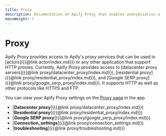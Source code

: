 ```yaml
---
title: Proxy
description: Documentation of Apify Proxy that enables anonymization of access to websites and IP rotation.
menuWeight: 7
---
```


# [](./proxy)Proxy

Apify Proxy provides access to Apify's proxy services that can be used in [actors]({{@link actor/index.md}}) or any other application that support HTTP proxies. Currently, Apify Proxy provides access to [datacenter proxy servers]({{@link proxy/datacenter_proxy/index.md}}), [residential proxy]({{@link proxy/residential_proxy/index.md}}), and [Google SERP proxy]({{@link proxy/google_serp_proxy/index.md}}). It supports HTTP as well as other protocols like HTTPS and FTP.

You can view your Apify Proxy settings on the [Proxy page](https://my.apify.com/proxy) in the app.


*   [**Datacenter proxy**]({{@link proxy/datacenter_proxy/index.md}})
*   [**Residential proxy**]({{@link proxy/residential_proxy/index.md}})
*   [**Google SERP proxy**]({{@link proxy/google_serp_proxy/index.md}})
*   [**Connection_settings**]({{@link proxy/connection_settings.md}})
*   [**troubleshooting**]({{@link proxy/troubleshooting.md}})
